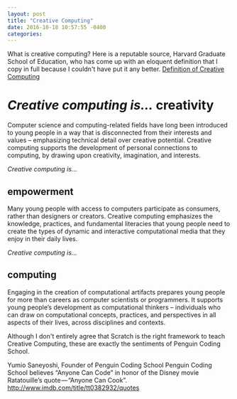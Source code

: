```yaml
---
layout: post
title: "Creative Computing"
date: 2016-10-18 10:57:55 -0400
categories: 
---
```


What is creative computing?  Here is a reputable source, Harvard Graduate School of Education, who has come up with an eloquent definition that I copy in full because I couldn't have put it any better. [Definition of Creative Computing](http://scratched.gse.harvard.edu/guide/)

*Creative computing is...*
creativity
==========

Computer science and computing-related fields have long been introduced to young people in a way that is disconnected from their interests and values – emphasizing technical detail over creative potential. Creative computing supports the development of personal connections to computing, by drawing upon creativity, imagination, and interests.


*Creative computing is...*
## empowerment

Many young people with access to computers participate as consumers, rather than designers or creators. Creative computing emphasizes the knowledge, practices, and fundamental literacies that young people need to create the types of dynamic and interactive computational media that they enjoy in their daily lives.


*Creative computing is...*
## computing
Engaging in the creation of computational artifacts prepares young people for more than careers as computer scientists or programmers. It supports young people’s development as computational thinkers – individuals who can draw on computational concepts, practices, and perspectives in all aspects of their lives, across disciplines and contexts.

Although I don't entirely agree that Scratch is the right framework to teach Creative Computing, these are exactly the sentiments of Penguin Coding School.  

Yumio Saneyoshi, Founder of Penguin Coding School
Penguin Coding School believes “Anyone Can Code” in honor of the Disney movie Ratatouille’s quote — “Anyone Can Cook”. http://www.imdb.com/title/tt0382932/quotes



